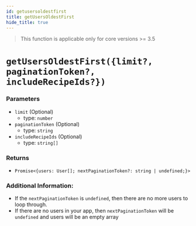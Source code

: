 ```yaml
---
id: getusersoldestfirst
title: getUsersOldestFirst
hide_title: true
---
```


> This function is applicable only for core versions >= 3.5

# ``getUsersOldestFirst({limit?, paginationToken?, includeRecipeIds?})``

### Parameters
- ``limit`` (Optional)
  - type: ``number``
- ``paginationToken`` (Optional)
  - type: ``string``
- ``includeRecipeIds`` (Optional)
  - type: ``string[]``


### Returns
- ``Promise<{users: User[]; nextPaginationToken?: string | undefined;}>``

### Additional Information:
- If the ``nextPaginationToken`` is ``undefined``, then there are no more users to loop through.
- If there are no users in your app, then ``nextPaginationToken`` will be ``undefined`` and users will be an empty array
